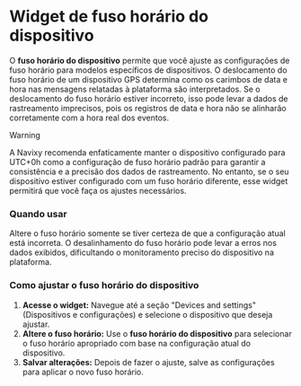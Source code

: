 # Widget de fuso horário do dispositivo

O **fuso horário do dispositivo** permite que você ajuste as configurações de fuso horário para modelos específicos de dispositivos. O deslocamento do fuso horário de um dispositivo GPS determina como os carimbos de data e hora nas mensagens relatadas à plataforma são interpretados. Se o deslocamento do fuso horário estiver incorreto, isso pode levar a dados de rastreamento imprecisos, pois os registros de data e hora não se alinharão corretamente com a hora real dos eventos.

> [!WARNING]
> A Navixy recomenda enfaticamente manter o dispositivo configurado para UTC+0h como a configuração de fuso horário padrão para garantir a consistência e a precisão dos dados de rastreamento. No entanto, se o seu dispositivo estiver configurado com um fuso horário diferente, esse widget permitirá que você faça os ajustes necessários.

### Quando usar

Altere o fuso horário somente se tiver certeza de que a configuração atual está incorreta. O desalinhamento do fuso horário pode levar a erros nos dados exibidos, dificultando o monitoramento preciso do dispositivo na plataforma.

### Como ajustar o fuso horário do dispositivo

1. **Acesse o widget:** Navegue até a seção "Devices and settings" (Dispositivos e configurações) e selecione o dispositivo que deseja ajustar.
2. **Altere o fuso horário:** Use o **fuso horário do dispositivo** para selecionar o fuso horário apropriado com base na configuração atual do dispositivo.
3. **Salvar alterações:** Depois de fazer o ajuste, salve as configurações para aplicar o novo fuso horário.